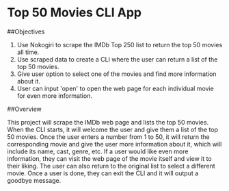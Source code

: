 # Top 50 Movies CLI App

##Objectives

1. Use Nokogiri to scrape the IMDb Top 250 list to return the top 50 movies all time.
2. Use scraped data to create a CLI where the user can return a list of the top 50 movies.
3. Give user option to select one of the movies and find more information about it.
4. User can input 'open' to open the web page for each individual movie for even more information.

##Overview

This project will scrape the IMDb web page and lists the top 50 movies. When the CLI starts, it will welcome the user and give them a list of the top 50 movies. Once the user enters a number from 1 to 50, it will return the corresponding movie and give the user more information about it, which will include its name, cast, genre, etc. If a user would like even more information, they can visit the web page of the movie itself and view it to their liking. The user can also return to the original list to select a different movie. Once a user is done, they can exit the CLI and it will output a goodbye message.
